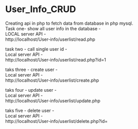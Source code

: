 # User_Info_CRUD
Creating api in php to fetch data from database in php mysql.<br>
Task one- show all user info in the database -<br>
LOCAL server API - <br>
http://localhost/User-info/userlist/read.php <br>

task two - call single user id - <br>
Local server API - <br> 
http://localhost/User-info/userlist/read.php?id=1

taks three - create user - <br>
Local server API - <br> 
http://localhost/User-info/userlist/create.php<br>

taks four - update user - <br>
Local server API - <br> 
http://localhost/User-info/userlist/update.php<br>

taks five - delete user - <br>
Local server API - <br> 
http://localhost/User-info/userlist/delete.php?id=<br>

